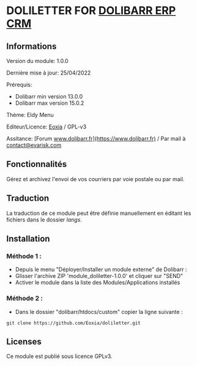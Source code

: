 # DOLILETTER FOR [DOLIBARR ERP CRM](https://www.dolibarr.org)

## Informations

Version du module: 1.0.0

Dernière mise à jour: 25/04/2022

Prérequis:
* Dolibarr min version 13.0.0
* Dolibarr max version 15.0.2

Thème: Eldy Menu

Editeur/Licence: [Eoxia](https://www.eoxia.com) / GPL-v3

Assitance: [Forum www.dolibarr.fr](https://www.dolibarr.fr) / Par mail à contact@evarisk.com

## Fonctionnalités

Gérez et archivez l'envoi de vos courriers par voie postale ou par mail.

## Traduction

La traduction de ce module peut être définie manuellement en éditant les fichiers dans le dossier *langs*.

## Installation

### Méthode 1 :

- Depuis le menu "Déployer/Installer un module externe" de Dolibarr :
- Glisser l'archive ZIP 'module_doliletter-1.0.0' et cliquer sur "SEND"
- Activer le module dans la liste des Modules/Applications installés

### Méthode 2 :

- Dans le dossier "dolibarr/htdocs/custom" copier la ligne suivante :
```
git clone https://github.com/Eoxia/doliletter.git
```

## Licenses

Ce module est publié sous licence GPLv3.

